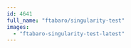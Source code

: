 ```yaml
---
id: 4641
full_name: "ftabaro/singularity-test"
images: 
  - "ftabaro-singularity-test-latest"
---
```

